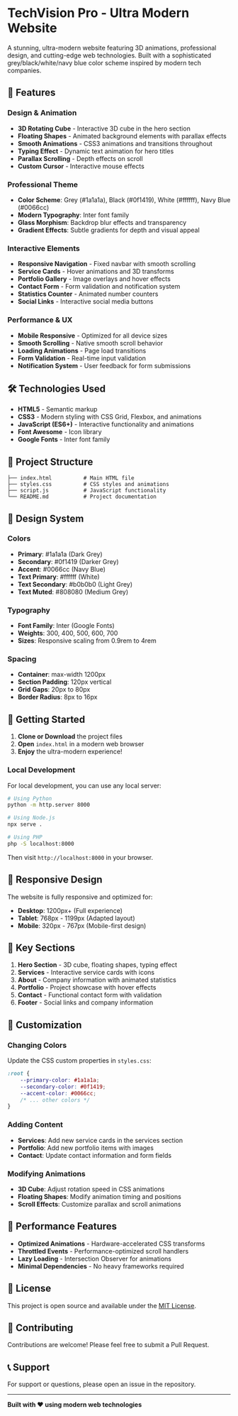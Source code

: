# TechVision Pro - Ultra Modern Website

A stunning, ultra-modern website featuring 3D animations, professional design, and cutting-edge web technologies. Built with a sophisticated grey/black/white/navy blue color scheme inspired by modern tech companies.

## 🚀 Features

### Design & Animation
- **3D Rotating Cube** - Interactive 3D cube in the hero section
- **Floating Shapes** - Animated background elements with parallax effects
- **Smooth Animations** - CSS3 animations and transitions throughout
- **Typing Effect** - Dynamic text animation for hero titles
- **Parallax Scrolling** - Depth effects on scroll
- **Custom Cursor** - Interactive mouse effects

### Professional Theme
- **Color Scheme**: Grey (#1a1a1a), Black (#0f1419), White (#ffffff), Navy Blue (#0066cc)
- **Modern Typography**: Inter font family
- **Glass Morphism**: Backdrop blur effects and transparency
- **Gradient Effects**: Subtle gradients for depth and visual appeal

### Interactive Elements
- **Responsive Navigation** - Fixed navbar with smooth scrolling
- **Service Cards** - Hover animations and 3D transforms
- **Portfolio Gallery** - Image overlays and hover effects
- **Contact Form** - Form validation and notification system
- **Statistics Counter** - Animated number counters
- **Social Links** - Interactive social media buttons

### Performance & UX
- **Mobile Responsive** - Optimized for all device sizes
- **Smooth Scrolling** - Native smooth scroll behavior
- **Loading Animations** - Page load transitions
- **Form Validation** - Real-time input validation
- **Notification System** - User feedback for form submissions

## 🛠️ Technologies Used

- **HTML5** - Semantic markup
- **CSS3** - Modern styling with CSS Grid, Flexbox, and animations
- **JavaScript (ES6+)** - Interactive functionality and animations
- **Font Awesome** - Icon library
- **Google Fonts** - Inter font family

## 📁 Project Structure

```
├── index.html          # Main HTML file
├── styles.css          # CSS styles and animations
├── script.js           # JavaScript functionality
└── README.md           # Project documentation
```

## 🎨 Design System

### Colors
- **Primary**: #1a1a1a (Dark Grey)
- **Secondary**: #0f1419 (Darker Grey)
- **Accent**: #0066cc (Navy Blue)
- **Text Primary**: #ffffff (White)
- **Text Secondary**: #b0b0b0 (Light Grey)
- **Text Muted**: #808080 (Medium Grey)

### Typography
- **Font Family**: Inter (Google Fonts)
- **Weights**: 300, 400, 500, 600, 700
- **Sizes**: Responsive scaling from 0.9rem to 4rem

### Spacing
- **Container**: max-width 1200px
- **Section Padding**: 120px vertical
- **Grid Gaps**: 20px to 80px
- **Border Radius**: 8px to 16px

## 🚀 Getting Started

1. **Clone or Download** the project files
2. **Open** `index.html` in a modern web browser
3. **Enjoy** the ultra-modern experience!

### Local Development

For local development, you can use any local server:

```bash
# Using Python
python -m http.server 8000

# Using Node.js
npx serve .

# Using PHP
php -S localhost:8000
```

Then visit `http://localhost:8000` in your browser.

## 📱 Responsive Design

The website is fully responsive and optimized for:
- **Desktop**: 1200px+ (Full experience)
- **Tablet**: 768px - 1199px (Adapted layout)
- **Mobile**: 320px - 767px (Mobile-first design)

## 🎯 Key Sections

1. **Hero Section** - 3D cube, floating shapes, typing effect
2. **Services** - Interactive service cards with icons
3. **About** - Company information with animated statistics
4. **Portfolio** - Project showcase with hover effects
5. **Contact** - Functional contact form with validation
6. **Footer** - Social links and company information

## 🔧 Customization

### Changing Colors
Update the CSS custom properties in `styles.css`:

```css
:root {
    --primary-color: #1a1a1a;
    --secondary-color: #0f1419;
    --accent-color: #0066cc;
    /* ... other colors */
}
```

### Adding Content
- **Services**: Add new service cards in the services section
- **Portfolio**: Add new portfolio items with images
- **Contact**: Update contact information and form fields

### Modifying Animations
- **3D Cube**: Adjust rotation speed in CSS animations
- **Floating Shapes**: Modify animation timing and positions
- **Scroll Effects**: Customize parallax and scroll animations

## 🌟 Performance Features

- **Optimized Animations** - Hardware-accelerated CSS transforms
- **Throttled Events** - Performance-optimized scroll handlers
- **Lazy Loading** - Intersection Observer for animations
- **Minimal Dependencies** - No heavy frameworks required

## 📄 License

This project is open source and available under the [MIT License](LICENSE).

## 🤝 Contributing

Contributions are welcome! Please feel free to submit a Pull Request.

## 📞 Support

For support or questions, please open an issue in the repository.

---

**Built with ❤️ using modern web technologies**
